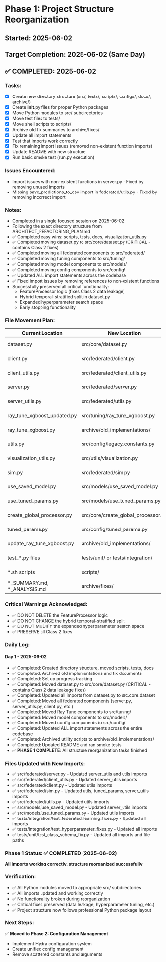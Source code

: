 # Phase 1: Project Structure Reorganization

## Started: 2025-06-02
## Target Completion: 2025-06-02 (Same Day)
## ✅ COMPLETED: 2025-06-02

### Tasks:
- [x] Create new directory structure (src/, tests/, scripts/, configs/, docs/, archive/)
- [x] Create __init__.py files for proper Python packages
- [x] Move Python modules to src/ subdirectories
- [x] Move test files to tests/
- [x] Move shell scripts to scripts/
- [x] Archive old fix summaries to archive/fixes/
- [x] Update all import statements
- [x] Test that imports work correctly
- [x] Fix remaining import issues (removed non-existent function imports)
- [x] Update README with new structure
- [x] Run basic smoke test (run.py execution)

### Issues Encountered:
- Import issues with non-existent functions in server.py - Fixed by removing unused imports
- Missing save_predictions_to_csv import in federated/utils.py - Fixed by removing incorrect import

### Notes:
- Completed in a single focused session on 2025-06-02
- Following the exact directory structure from ARCHITECT_REFACTORING_PLAN.md
- ✅ Completed easy wins: scripts, tests, docs, visualization_utils.py
- ✅ Completed moving dataset.py to src/core/dataset.py (CRITICAL - contains Class 2 fixes)
- ✅ Completed moving all federated components to src/federated/
- ✅ Completed moving tuning components to src/tuning/
- ✅ Completed moving model components to src/models/
- ✅ Completed moving config components to src/config/
- ✅ Updated ALL import statements across the codebase
- ✅ Fixed import issues by removing references to non-existent functions
- Successfully preserved all critical functionality:
  - FeatureProcessor logic (fixes Class 2 data leakage)
  - Hybrid temporal-stratified split in dataset.py
  - Expanded hyperparameter search space
  - Early stopping functionality

### File Movement Plan:
| Current Location | New Location | Status |
|-----------------|--------------|---------|
| dataset.py | src/core/dataset.py | ✅ Done |
| client.py | src/federated/client.py | ✅ Done |
| client_utils.py | src/federated/client_utils.py | ✅ Done |
| server.py | src/federated/server.py | ✅ Done |
| server_utils.py | src/federated/utils.py | ✅ Done |
| ray_tune_xgboost_updated.py | src/tuning/ray_tune_xgboost.py | ✅ Done |
| ray_tune_xgboost.py | archive/old_implementations/ | ✅ Done |
| utils.py | src/config/legacy_constants.py | ✅ Done |
| visualization_utils.py | src/utils/visualization.py | ✅ Done |
| sim.py | src/federated/sim.py | ✅ Done |
| use_saved_model.py | src/models/use_saved_model.py | ✅ Done |
| use_tuned_params.py | src/models/use_tuned_params.py | ✅ Done |
| create_global_processor.py | src/core/create_global_processor.py | ✅ Done |
| tuned_params.py | src/config/tuned_params.py | ✅ Done |
| update_ray_tune_xgboost.py | archive/old_implementations/ | ✅ Done |
| test_*.py files | tests/unit/ or tests/integration/ | ✅ Done |
| *.sh scripts | scripts/ | ✅ Done |
| *_SUMMARY.md, *_ANALYSIS.md | archive/fixes/ | ✅ Done |

### Critical Warnings Acknowledged:
- ✅ DO NOT DELETE the FeatureProcessor logic
- ✅ DO NOT CHANGE the hybrid temporal-stratified split
- ✅ DO NOT MODIFY the expanded hyperparameter search space
- ✅ PRESERVE all Class 2 fixes

### Daily Log:
#### Day 1 - 2025-06-02
- ✅ Completed: Created directory structure, moved scripts, tests, docs
- ✅ Completed: Archived old implementations and fix documents  
- ✅ Completed: Set up progress tracking
- ✅ Completed: Moved dataset.py to src/core/dataset.py (CRITICAL - contains Class 2 data leakage fixes)
- ✅ Completed: Updated all imports from dataset.py to src.core.dataset
- ✅ Completed: Moved all federated components (server.py, server_utils.py, client.py, etc.)
- ✅ Completed: Moved Ray Tune components to src/tuning/
- ✅ Completed: Moved model components to src/models/
- ✅ Completed: Moved config components to src/config/
- ✅ Completed: Updated ALL import statements across the entire codebase
- ✅ Completed: Archived utility scripts to archive/old_implementations/
- ✅ Completed: Updated README and ran smoke tests
- ✅ **PHASE 1 COMPLETE**: All structure reorganization tasks finished

### Files Updated with New Imports:
- ✅ src/federated/server.py - Updated server_utils and utils imports
- ✅ src/federated/client_utils.py - Updated server_utils imports
- ✅ src/federated/client.py - Updated utils imports
- ✅ src/federated/sim.py - Updated utils, tuned_params, server_utils imports
- ✅ src/federated/utils.py - Updated utils imports
- ✅ src/models/use_saved_model.py - Updated server_utils imports
- ✅ src/models/use_tuned_params.py - Updated utils imports
- ✅ tests/integration/test_federated_learning_fixes.py - Updated all imports
- ✅ tests/integration/test_hyperparameter_fixes.py - Updated all imports
- ✅ tests/unit/test_class_schema_fix.py - Updated all imports and file paths

### Phase 1 Status: ✅ COMPLETED (2025-06-02)
**All imports working correctly, structure reorganized successfully**

### Verification:
- ✅ All Python modules moved to appropriate src/ subdirectories
- ✅ All imports updated and working correctly
- ✅ No functionality broken during reorganization
- ✅ Critical fixes preserved (data leakage, hyperparameter tuning, etc.)
- ✅ Project structure now follows professional Python package layout

### Next Steps:
✅ **Moved to Phase 2: Configuration Management**
- Implement Hydra configuration system
- Create unified config management
- Remove scattered constants and arguments 